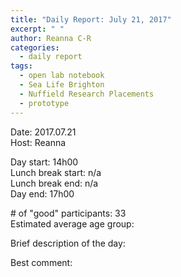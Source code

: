 ```yaml
---
title: "Daily Report: July 21, 2017"
excerpt: " "
author: Reanna C-R
categories:
  - daily report
tags:
  - open lab notebook
  - Sea Life Brighton
  - Nuffield Research Placements
  - prototype
---
```


Date: 2017.07.21  
Host: Reanna 

Day start: 14h00   
Lunch break start: n/a     
Lunch break end: n/a  
Day end: 17h00  

\# of "good" participants: 33  
Estimated average age group: 

Brief description of the day: 

Best comment:
